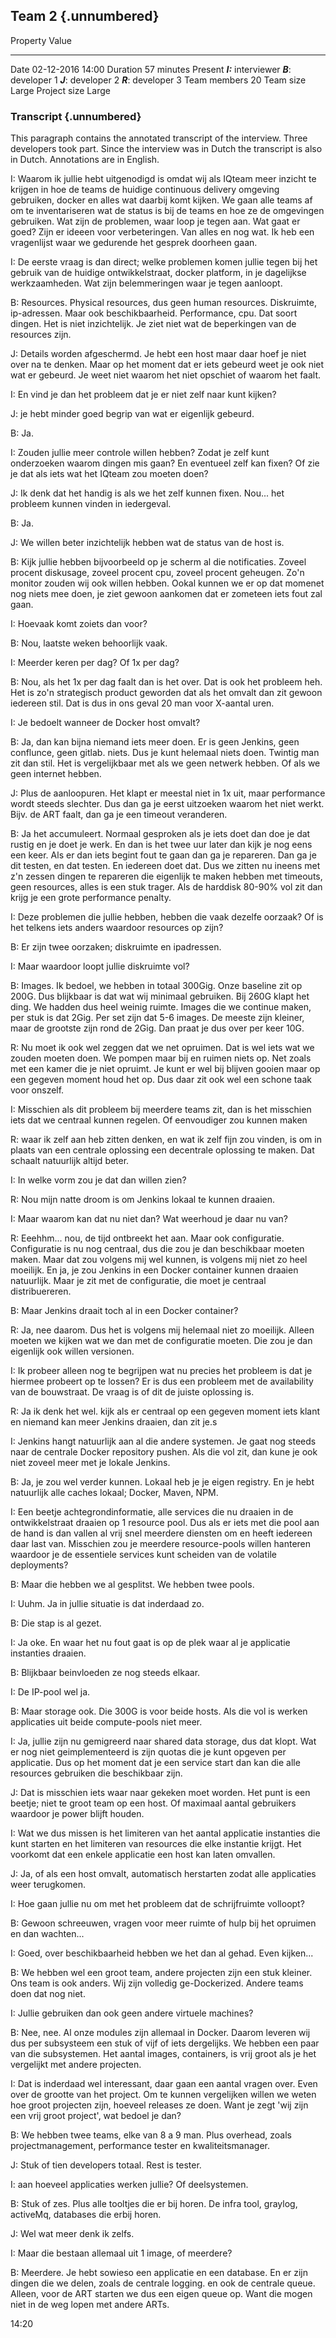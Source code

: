 ## Team 2 {.unnumbered}

Property        Value
------------    ---------
Date            02-12-2016 14:00
Duration        57 minutes
Present         ***I:*** interviewer
                ***B***: developer 1
                ***J***: developer 2
                ***R***: developer 3
Team members    20
Team size       Large
Project size    Large         

### Transcript {.unnumbered}

This paragraph contains the annotated transcript of the interview. Three developers took part. Since the interview was in Dutch the transcript is also in Dutch. Annotations are in English.

I: Waarom ik jullie hebt uitgenodigd is omdat wij als IQteam meer inzicht te krijgen in hoe de teams de huidige continuous delivery omgeving gebruiken, docker en alles wat daarbij komt kijken. We gaan alle teams af om te inventariseren wat de status is bij de teams en hoe ze de omgevingen gebruiken. Wat zijn de problemen, waar loop je tegen aan. Wat gaat er goed? Zijn er ideeen voor verbeteringen. Van alles en nog wat. Ik heb een vragenlijst waar we gedurende het gesprek doorheen gaan.

I: De eerste vraag is dan direct; welke problemen komen jullie tegen bij het gebruik van de huidige ontwikkelstraat, docker platform, in je dagelijkse werkzaamheden. Wat zijn belemmeringen waar je tegen aanloopt.

B: Resources. Physical resources, dus geen human resources. Diskruimte, ip-adressen. Maar ook beschikbaarheid. Performance, cpu. Dat soort dingen. Het is niet inzichtelijk. Je ziet niet wat de beperkingen van de resources zijn.

J: Details worden afgeschermd. Je hebt een host maar daar hoef je niet over na te denken. Maar op het moment dat er iets gebeurd weet je ook niet wat er gebeurd. Je weet niet waarom het niet opschiet of waarom het faalt.

I: En vind je dan het probleem dat je er niet zelf naar kunt kijken?

J: je hebt minder goed begrip van wat er eigenlijk gebeurd.

B: Ja.

I: Zouden jullie meer controle willen hebben? Zodat je zelf kunt onderzoeken waarom dingen mis gaan? En eventueel zelf kan fixen? Of zie je dat als iets wat het IQteam zou moeten doen?

J: Ik denk dat het handig is als we het zelf kunnen fixen. Nou... het probleem kunnen vinden in iedergeval.

B: Ja.

J: We willen beter inzichtelijk hebben wat de status van de host is.

B: Kijk jullie hebben bijvoorbeeld op je scherm al die notificaties. Zoveel procent diskusage, zoveel procent cpu, zoveel procent geheugen. Zo'n monitor zouden wij ook willen hebben. Ookal kunnen we er op dat momenet nog niets mee doen, je ziet gewoon aankomen dat er zometeen iets fout zal gaan.

I: Hoevaak komt zoiets dan voor?

B: Nou, laatste weken behoorlijk vaak.

I: Meerder keren per dag? Of 1x per dag?

B: Nou, als het 1x per dag faalt dan is het over. Dat is ook het probleem heh. Het is zo'n strategisch product geworden dat als het omvalt dan zit gewoon iedereen stil. Dat is dus in ons geval 20 man voor X-aantal uren.

I: Je bedoelt wanneer de Docker host omvalt?

B: Ja, dan kan bijna niemand iets meer doen. Er is geen Jenkins, geen conflunce, geen gitlab. niets. Dus je kunt helemaal niets doen. Twintig man zit dan stil. Het is vergelijkbaar met als we geen netwerk hebben. Of als we geen internet hebben.

J: Plus de aanloopuren. Het klapt er meestal niet in 1x uit, maar performance wordt steeds slechter. Dus dan ga je eerst uitzoeken waarom het niet werkt. Bijv. de ART faalt, dan ga je een timeout veranderen.

B: Ja het accumuleert. Normaal gesproken als je iets doet dan doe je dat rustig en je doet je werk. En dan is het twee uur later dan kijk je nog eens een keer. Als er dan iets begint fout te gaan dan ga je repareren. Dan ga je dit testen, en dat testen. En iedereen doet dat. Dus we zitten nu ineens met z'n zessen dingen te repareren die eigenlijk te maken hebben met timeouts, geen resources, alles is een stuk trager. Als de harddisk 80-90% vol zit dan krijg je een grote performance penalty.

I: Deze problemen die jullie hebben, hebben die vaak dezelfe oorzaak? Of is het telkens iets anders waardoor resources op zijn?

B: Er zijn twee oorzaken; diskruimte en ipadressen.

I: Maar waardoor loopt jullie diskruimte vol?

B: Images. Ik bedoel, we hebben in totaal 300Gig. Onze baseline zit op 200G. Dus blijkbaar is dat wat wij minimaal gebruiken. Bij 260G klapt het ding. We hadden dus heel weinig ruimte. Images die we continue maken, per stuk is dat 2Gig. Per set zijn dat 5-6 images. De meeste zijn kleiner, maar de grootste zijn rond de 2Gig. Dan praat je dus over per keer 10G.

R: Nu moet ik ook wel zeggen dat we net opruimen. Dat is wel iets wat we zouden moeten doen. We pompen maar bij en ruimen niets op. Net zoals met een kamer die je niet opruimt. Je kunt er wel bij blijven gooien maar op een gegeven moment houd het op. Dus daar zit ook wel een schone taak voor onszelf.

I: Misschien als dit probleem bij meerdere teams zit, dan is het misschien iets dat we centraal kunnen regelen. Of eenvoudiger zou kunnen maken

R: waar ik zelf aan heb zitten denken, en wat ik zelf fijn zou vinden, is om in plaats van een centrale oplossing een decentrale oplossing te maken. Dat schaalt natuurlijk altijd beter.

I: In welke vorm zou je dat dan willen zien?

R: Nou mijn natte droom is om Jenkins lokaal te kunnen draaien.

I: Maar waarom kan dat nu niet dan? Wat weerhoud je daar nu van?

R: Eeehhm... nou, de tijd ontbreekt het aan. Maar ook configuratie. Configuratie is nu nog centraal, dus die zou je dan beschikbaar moeten maken. Maar dat zou volgens mij wel kunnen, is volgens mij niet zo heel moeilijk. En ja, je zou Jenkins in een Docker container kunnen draaien natuurlijk. Maar je zit met de configuratie, die moet je centraal distribuereren.

B: Maar Jenkins draait toch al in een Docker container?

R: Ja, nee daarom. Dus het is volgens mij helemaal niet zo moeilijk. Alleen moeten we kijken wat we dan met de configuratie moeten. Die zou je dan eigenlijk ook willen versionen.

I: Ik probeer alleen nog te begrijpen wat nu precies het probleem is dat je hiermee probeert op te lossen? Er is dus een probleem met de availability van de bouwstraat. De vraag is of dit de juiste oplossing is.

R: Ja ik denk het wel. kijk als er centraal op een gegeven moment iets klant en niemand kan meer Jenkins draaien, dan zit je.s

I: Jenkins hangt natuurlijk aan al die andere systemen. Je gaat nog steeds naar de centrale Docker repository pushen. Als die vol zit, dan kune je ook niet zoveel meer met je lokale Jenkins.

B: Ja, je zou wel verder kunnen. Lokaal heb je je eigen registry. En je hebt natuurlijk alle caches lokaal; Docker, Maven, NPM.

I: Een beetje achtegrondinformatie, alle services die nu draaien in de ontwikkelstraat draaien op 1 resource pool. Dus als er iets met die pool aan de hand is dan vallen al vrij snel meerdere diensten om en heeft iedereen daar last van. Misschien zou je meerdere resource-pools willen hanteren waardoor je de essentiele services kunt scheiden van de volatile deployments?

B: Maar die hebben we al gesplitst. We hebben twee pools.

I: Uuhm. Ja in jullie situatie is dat inderdaad zo.

B: Die stap is al gezet.

I: Ja oke. En waar het nu fout gaat is op de plek waar al je applicatie instanties draaien.

B: Blijkbaar beinvloeden ze nog steeds elkaar.

I: De IP-pool wel ja.

B: Maar storage ook. Die 300G is voor beide hosts. Als die vol is werken applicaties uit beide compute-pools niet meer.

I: Ja, jullie zijn nu gemigreerd naar shared data storage, dus dat klopt. Wat er nog niet geimplementeerd is zijn quotas die je kunt opgeven per applicatie. Dus op het moment dat je een service start dan kan die alle resources gebruiken die beschikbaar zijn.

J: Dat is misschien iets waar naar gekeken moet worden. Het punt is een beetje; niet te groot team op een host. Of maximaal aantal gebruikers waardoor je power blijft houden.

I: Wat we dus missen is het limiteren van het aantal applicatie instanties die kunt starten en het limiteren van resources die elke instantie krijgt. Het voorkomt dat een enkele applicatie een host kan laten omvallen.

J: Ja, of als een host omvalt, automatisch herstarten zodat alle applicaties weer terugkomen.

I: Hoe gaan jullie nu om met het probleem dat de schrijfruimte volloopt?

B: Gewoon schreeuwen, vragen voor meer ruimte of hulp bij het opruimen en dan wachten...

I: Goed, over beschikbaarheid hebben we het dan al gehad. Even kijken...

B: We hebben wel een groot team, andere projecten zijn een stuk kleiner. Ons team is ook anders. Wij zijn volledig ge-Dockerized. Andere teams doen dat nog niet.

I: Jullie gebruiken dan ook geen andere virtuele machines?

B: Nee, nee. Al onze modules zijn allemaal in Docker. Daarom leveren wij dus per subsysteem een stuk of vijf of iets dergelijks. We hebben een paar van die subsystemen. Het aantal images, containers, is vrij groot als je het vergelijkt met andere projecten.

I: Dat is inderdaad wel interessant, daar gaan een aantal vragen over. Even over de grootte van het project. Om te kunnen vergelijken willen we weten hoe groot projecten zijn, hoeveel releases ze doen. Want je zegt 'wij zijn een vrij groot project', wat bedoel je dan?

B: We hebben twee teams, elke van 8 a 9 man. Plus overhead, zoals projectmanagement, performance tester en kwaliteitsmanager.

J: Stuk of tien developers totaal. Rest is tester.

I: aan hoeveel applicaties werken jullie? Of deelsystemen.

B: Stuk of zes. Plus alle tooltjes die er bij horen. De infra tool, graylog, activeMq, databases die erbij horen.

J: Wel wat meer denk ik zelfs.

I: Maar die bestaan allemaal uit 1 image, of meerdere?

B: Meerdere. Je hebt sowieso een applicatie en een database. En er zijn dingen die we delen, zoals de centrale logging. en ook de centrale queue.
Alleen, voor de ART starten we dus een eigen queue op. Want die mogen niet in de weg lopen met andere ARTs.

14:20
